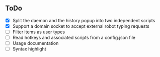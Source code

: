 ## ToDo

-   [x] Split the daemon and the history popup into two independent scripts
-   [x] Support a domain socket to accept external robot typing requests
-   [ ] Filter items as user types
-   [ ] Read hotkeys and associated scripts from a config.json file
-   [ ] Usage documentation
-   [ ] Syntax highlight
